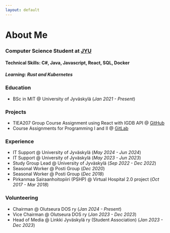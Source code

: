 ```yaml
---
layout: default
---
```

# About Me
### Computer Science Student at [JYU](https://www.jyu.fi/en)

#### Technical Skills: C#, Java, Javascript, React, SQL, Docker
##### Learning: Rust and Kubernetes

### Education
- BSc in MIT @ University of Jyväskylä (_Jan 2021 - Present_)

### Projects
- TIEA207 Group Course Assignment using React with IGDB API @ [GitHub](https://github.com/jmvirtan/TIEA207)
- Course Assignments for Programming I and II @ [GitLab](https://www.jyu.fi/en)

### Experience
- IT Support @ University of Jyväskylä (_May 2024 - Jun 2024_)
- IT Support @ University of Jyväskylä (_May 2023 - Jun 2023_)
- Study Group Lead @ University of Jyväskylä (_Sep 2022 - Dec 2022_)
- Seasonal Worker @ Posti Group (_Dec 2020_)
- Seasonal Worker @ Posti Group (_Dec 2018_)
- Pirkanmaa Sairaanhoitopiiri (PSHP) @ Virtual Hospital 2.0 project (_Oct 2017 - Mar 2018_)

### Volunteering
- Chairman @ Olutseura DOS ry (_Jan 2024 - Present_)
- Vice Chairman @ Olutseura DOS ry (_Jan 2023 - Dec 2023_)
- Head of Media @ Linkki Jyväskylä ry (Student Association) (_Jan 2023 - Dec 2023_)
